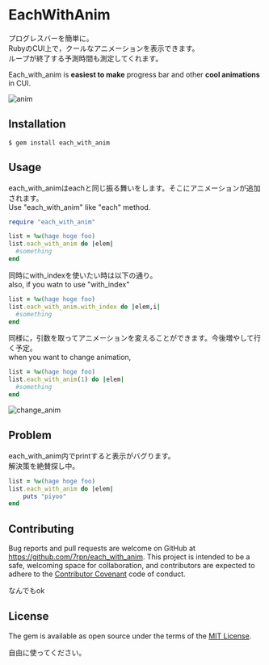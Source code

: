 # EachWithAnim

プログレスバーを簡単に。<br>
RubyのCUI上で，クールなアニメーションを表示できます。<br>
ループが終了する予測時間も測定してくれます。

Each_with_anim is **easiest to make** progress bar and other **cool animations** in CUI.

![anim](:http://cdn-ak.f.st-hatena.com/images/fotolife/s/s7rpn/20151104/20151104115536.gif)

## Installation

    $ gem install each_with_anim

## Usage

each_with_animはeachと同じ振る舞いをします。そこにアニメーションが追加されます。<br>
Use "each_with_anim" like "each" method.

```ruby
require "each_with_anim"

list = %w(hage hoge foo)
list.each_with_anim do |elem|
  #something
end
```

同時にwith_indexを使いたい時は以下の通り。<br>
also, if you watn to use "with_index"

```ruby
list = %w(hage hoge foo)
list.each_with_anim.with_index do |elem,i|
  #something
end
```

同様に，引数を取ってアニメーションを変えることができます。今後増やして行く予定。<br>
when you want to change animation,

```ruby
list = %w(hage hoge foo)
list.each_with_anim(1) do |elem|
  #something
end
```
![change_anim](:http://f.st-hatena.com/images/fotolife/s/s7rpn/20151104/20151104115535.gif)


## Problem

each_with_anim内でprintすると表示がバグります。<br>
解決策を絶賛探し中。

```ruby
list = %w(hage hoge foo)
list.each_with_anim do |elem|
    puts "piyoo"
end
```

## Contributing

Bug reports and pull requests are welcome on GitHub at https://github.com/7rpn/each_with_anim. This project is intended to be a safe, welcoming space for collaboration, and contributors are expected to adhere to the [Contributor Covenant](contributor-covenant.org) code of conduct.

なんでもok

## License

The gem is available as open source under the terms of the [MIT License](http://opensource.org/licenses/MIT).

自由に使ってください。
